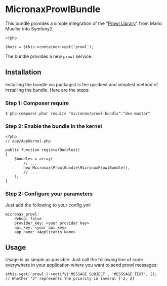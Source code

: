 MicronaxProwlBundle
================

This bundle provides a simple integration of the "[Prowl Library](https://github.com/xenji/ProwlPHP)" from Mario Mueller into Symfony2. 

    <?php

    $buzz = $this->container->get('prowl');

The bundle provides a new `prowl` service.

## Installation

Installing the bundle via packagist is the quickest and simplest method of installing the bundle. Here are the steps:

### Step 1: Composer require

    $ php composer.phar require "micronax/prowl-bundle":"dev-master"

### Step 2: Enable the bundle in the kernel

    <?php
    // app/AppKernel.php

    public function registerBundles()
    {
        $bundles = array(
            // ...
            new Micronax\ProwlBundle\MicronaxProwlBundle(),
            // ...
        );
    }

### Step 2: Configure your parameters

Just add the following to your config.yml

    micronax_prowl:
        debug: false
        provider_key: <your provider key>
        api_key: <your api key>
        app_name: <Applicatio Name>


## Usage
Usage is as simple as possible. Just call the following line of code everywhere in your application where you want to send prowl messages:

    $this->get('prowl')->notify('MESSAGE SUBJECT', 'MESSSAGE TEXT', 2);
    // Whether "3" represents the priority in inveral [-2, 2]